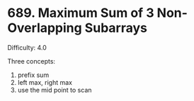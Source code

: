 # 689. Maximum Sum of 3 Non-Overlapping Subarrays

Difficulty: 4.0

Three concepts:
1. prefix sum
2. left max, right max
3. use the mid point to scan
